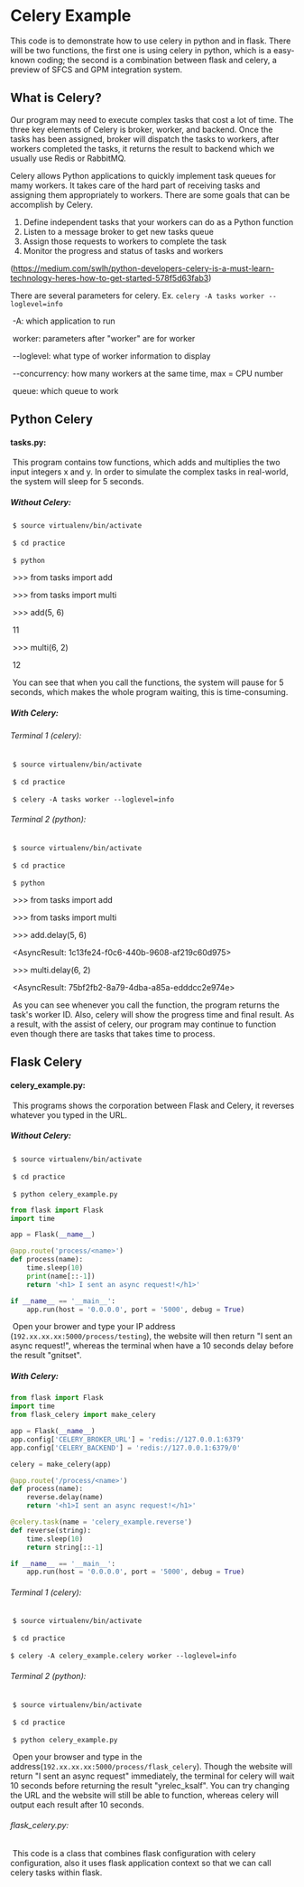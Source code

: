 # Celery Example

This code is to demonstrate how to use celery in python and in flask. There will be two functions, the first one is using celery in python, which is a easy-known coding; the second is a combination between flask and celery, a preview of SFCS and GPM integration system.



## What is Celery?

Our program may need to execute complex tasks that cost a lot of time. The three key elements of Celery is broker, worker, and backend. Once the tasks has been assigned, broker will dispatch the tasks to workers, after workers completed the tasks, it returns the result to backend which we usually use Redis or RabbitMQ. 

Celery allows Python applications to quickly implement task queues for mamy workers. It takes care of the hard part of receiving tasks and assigning them appropriately to workers. There are some goals that can be accomplish by Celery.

1. Define independent tasks that your workers can do as a Python function
2. Listen to a message broker to get new tasks queue
3. Assign those requests to workers to complete the task
4. Monitor the progress and status of tasks and workers

(https://medium.com/swlh/python-developers-celery-is-a-must-learn-technology-heres-how-to-get-started-578f5d63fab3)

There are several parameters for celery. Ex. `celery -A tasks worker --loglevel=info `

​	-A: which application to run  

​	worker: parameters after "worker" are for worker

​		--loglevel: what type of worker information to display

​		--concurrency: how many workers at the same time, max = CPU number

​	queue: which queue to work



## Python Celery

#### 	tasks.py:

​		This program contains tow functions, which adds and multiplies the two input integers x and y. In order to simulate the complex tasks in real-world, the system will sleep for 5 seconds.

##### 		Without Celery:

​			`$ source virtualenv/bin/activate`

​			`$ cd practice`

​			`$ python`

​				>>> from tasks import add

​				>>> from tasks import multi

​				>>> add(5, 6)

​				11

​				>>> multi(6, 2)

​				12

​			You can see that when you call the functions, the system will pause for 5 seconds, which makes the whole program waiting, this is time-consuming.

##### 		With Celery:

###### 			Terminal 1 (celery):

​				`$ source virtualenv/bin/activate`

​				`$ cd practice `

​				`$ celery -A tasks worker --loglevel=info `

###### 			Terminal 2 (python):

​				`$ source virtualenv/bin/activate`

​				`$ cd practice`

​				`$ python`

​					>>> from tasks import add

​					>>> from tasks import multi

​					>>> add.delay(5, 6)

​					<AsyncResult: 1c13fe24-f0c6-440b-9608-af219c60d975>

​					>>> multi.delay(6, 2)

​					<AsyncResult: 75bf2fb2-8a79-4dba-a85a-edddcc2e974e>

​				As you can see whenever you call the function, the program returns the task's worker ID. Also, celery will show the progress time and final result. As a result, with the assist of celery, our program may continue to function even though there are tasks that takes time to process.



## Flask Celery

#### 	celery_example.py:

​		This programs shows the corporation between Flask and Celery, it reverses whatever you typed in the URL.

##### 		Without Celery:

​			`$ source virtualenv/bin/activate`

​			`$ cd practice`

​			`$ python celery_example.py` 

```python
from flask import Flask
import time

app = Flask(__name__)

@app.route('process/<name>')
def process(name):
    time.sleep(10)
    print(name[::-1])
    return '<h1> I sent an async request!</h1>'

if __name__ == '__main__':
    app.run(host = '0.0.0.0', port = '5000', debug = True)
```

​		Open your brower and type your IP address (`192.xx.xx.xx:5000/process/testing`), the website will then return "I sent an async request!", whereas the terminal when have a 10 seconds delay before the result "gnitset".



##### 		With Celery:

```python
from flask import Flask
import time
from flask_celery import make_celery

app = Flask(__name__)
app.config['CELERY_BROKER_URL'] = 'redis://127.0.0.1:6379'
app.config['CELERY_BACKEND'] = 'redis://127.0.0.1:6379/0'

celery = make_celery(app)

@app.route('/process/<name>')
def process(name):
    reverse.delay(name)
    return '<h1>I sent an async request!</h1>'

@celery.task(name = 'celery_example.reverse')
def reverse(string):
    time.sleep(10)
    return string[::-1]

if __name__ == '__main__':
    app.run(host = '0.0.0.0', port = '5000', debug = True)
```

###### 		Terminal 1 (celery):

​				`$ source virtualenv/bin/activate`

​				`$ cd practice `

​				`$ celery -A celery_example.celery worker --loglevel=info `

###### 		Terminal 2 (python):

​				`$ source virtualenv/bin/activate`

​				`$ cd practice`

​				`$ python celery_example.py` 

​			Open your browser and type in the address(`192.xx.xx.xx:5000/process/flask_celery`). Though the website will return "I sent an async request" immediately, the terminal for celery will wait 10 seconds before returning the result "yrelec_ksalf". You can try changing the URL and the website will still be able to function, whereas celery will output each result after 10 seconds.

###### flask_celery.py:

​	This code is a class that combines flask configuration with celery configuration, also it uses flask application context so that we can call celery tasks within flask.





































